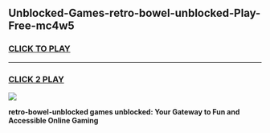 
## Unblocked-Games-retro-bowel-unblocked-Play-Free-mc4w5
<h3>
<a href="https://premium76.site?title=retro-bowel-unblocked&ref=23A">CLICK TO PLAY</a></h3>
<hr>

<h3>
<a href="https://premium76.site?title=retro-bowel-unblocked&ref=23A">CLICK 2 PLAY</a>
  
</h3>

<a href="https://premium76.site?title=retro-bowel-unblocked&ref=23A"><img src="https://clearcache.store/games.png"></a>


**retro-bowel-unblocked games unblocked: Your Gateway to Fun and Accessible Online Gaming**
